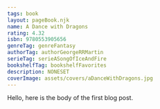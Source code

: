 ```yaml
---
tags: book
layout: pageBook.njk
name: A Dance with Dragons
rating: 4.32
isbn: 9780553905656
genreTag: genreFantasy
authorTag: authorGeorgeRRMartin
serieTag: serieASongOfIceAndFire
bookshelfTag: bookshelfFavorites
description: NONESET
coverImage: assets/covers/aDanceWithDragons.jpg
---
```


Hello, here is the body of the first blog post.